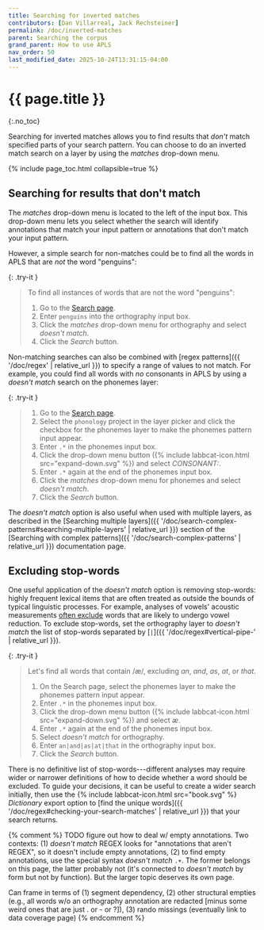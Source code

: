```yaml
---
title: Searching for inverted matches
contributors: [Dan Villarreal, Jack Rechsteiner]
permalink: /doc/inverted-matches
parent: Searching the corpus
grand_parent: How to use APLS
nav_order: 50
last_modified_date: 2025-10-24T13:31:15-04:00
---
```


# {{ page.title }}
{:.no_toc}

Searching for inverted matches allows you to find results that *don't* match specified parts of your search pattern.
You can choose to do an inverted match search on a layer by using the _matches_ drop-down menu.

{% include page_toc.html collapsible=true %}

## Searching for results that don't match

The _matches_ drop-down menu is located to the left of the input box.
This drop-down menu lets you select whether the search will identify annotations that match your input pattern or annotations that don't match your input pattern.

However, a simple search for non-matches could be to find all the words in APLS that are *not* the word "penguins":

{: .try-it }
> To find all instances of words that are not the word "penguins":
> 1. Go to the [<span class="apls-page">Search</span> page](https://apls.pitt.edu/labbcat/search).
> 1. Enter `penguins` into the orthography input box.
> 1. Click the _matches_ drop-down menu for orthography and select _doesn't match_.
> 1. Click the _Search_ button.

Non-matching searches can also be combined with [regex patterns]({{ '/doc/regex' | relative_url }}) to specify a range of values to not match.
For example, you could find all words with _no_ consonants in APLS by using a _doesn't match_ search on the <span class="layer">phonemes</span> layer:

{: .try-it }
> 1. Go to the [<span class="apls-page">Search</span> page](https://apls.pitt.edu/labbcat/search).
> 1. Select the `phonology` project in the layer picker and click the checkbox for the <span class="layer">phonemes</span> layer to make the phonemes pattern input appear.
> 1. Enter `.*` in the phonemes input box.
> 1. Click the drop-down menu button ({% include labbcat-icon.html src="expand-down.svg" %}) and select _CONSONANT:_.
> 1. Enter `.*` again at the end of the phonemes input box.
> 1. Click the _matches_ drop-down menu for phonemes and select _doesn't match_.
> 1. Click the _Search_ button.

The _doesn't match_ option is also useful when used with multiple layers, as described in the [Searching multiple layers]({{ '/doc/search-complex-patterns#searching-multiple-layers' | relative_url }}) section of the [Searching with complex patterns]({{ '/doc/search-complex-patterns' | relative_url }}) documentation page.

## Excluding stop-words

One useful application of the _doesn't match_ option is removing stop-words: highly frequent lexical items that are often treated as outside the bounds of typical linguistic processes.
For example, analyses of vowels' acoustic measurements [often exclude](https://doi.org/10.1515/lingvan-2022-0065) words that are likely to undergo vowel reduction.
To exclude stop-words, set the <span class="layer">orthography</span> layer to _doesn't match_ the list of stop-words separated by [`|`]({{ '/doc/regex#vertical-pipe-' | relative_url }}).

{: .try-it }
> Let's find all words that contain /æ/, excluding _an_, _and_, _as_, _at_, or _that_.
> 1. On the <span class="apls-page">Search</span> page, select the <span class="layer">phonemes</span> layer to make the phonemes pattern input appear.
> 1. Enter `.*` in the phonemes input box.
> 1. Click the drop-down menu button ({% include labbcat-icon.html src="expand-down.svg" %}) and select _æ_. <!-- Currently this incorrectly enters `{` -- will be fixed in APLS-Dev! -->
> 1. Enter `.*` again at the end of the phonemes input box.
> 1. Select _doesn't match_ for orthography.
> 1. Enter `an|and|as|at|that` in the orthography input box.
> 1. Click the _Search_ button.

There is no definitive list of stop-words---different analyses may require wider or narrower definitions of how to decide whether a word should be excluded.
To guide your decisions, it can be useful to create a wider search initially, then use the {% include labbcat-icon.html src="book.svg" %} _Dictionary_ export option to [find the unique words]({{ '/doc/regex#checking-your-search-matches' | relative_url }}) that your search returns.

{% comment %}
TODO figure out how to deal w/ empty annotations.
Two contexts: (1) _doesn't match_ REGEX looks for "annotations that aren't REGEX", so it doesn't include empty annotations, (2) to find empty annotations, use the special syntax _doesn't match_ `.+`.
The former belongs on this page, the latter probably not (it's connected to _doesn't match_ by form but not by function).
But the larger topic deserves its own page.

Can frame in terms of (1) segment dependency, (2) other structural empties (e.g., all words w/o an orthography annotation are redacted [minus some weird ones that are just . or - or ?]), (3) rando missings (eventually link to data coverage page)
{% endcomment %}

